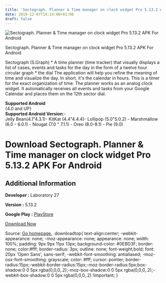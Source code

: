 ```yaml
---
title: 'Sectograph. Planner & Time manager on clock widget Pro 5.13.2 APK For Android'
date: 2019-12-07T14:14:00+01:00
draft: false
---
```


![Sectograph. Planner & Time manager on clock widget Pro 5.13.2 APK For Android](https://i1.wp.com/apkhome.net/wp-content/uploads/2019/12/Sectograph.-Planner-Time-manager-on-clock-widget-Pro-5.13.2.png "Sectograph. Planner & Time manager on clock widget Pro 5.13.2 APK For Android")

  

Sectograph. Planner & Time manager on clock widget Pro 5.13.2 APK For Android

Sectograph (S.Graph) \* A time planner (time tracker) that visually displays a list of cases, events and tasks for the day in the form of a twelve hour circular graph \* the dial The application will help you refine the meaning of time and visualize the day. In short, it's the calendar in hours. This is a timer for the exact organization of time. The planner works as an analog clock widget. It automatically receives all events and tasks from your Google Calendar and places them on the 12th sector dial.

**Supported Android**  
{4.0 and UP}  
**Supported Android Version**:-  
Jelly Bean(4.1"4.3.1)- KitKat (4.4"4.4.4)- Lollipop (5.0"5.0.2) - Marshmallow (6.0 - 6.0.1) - Nougat (7.0 " 7.1.1) - Oreo (8.0-8.1) - Pie (9.0)

Download Sectograph. Planner & Time manager on clock widget Pro 5.13.2 APK For Android
======================================================================================

Additional Information
----------------------

**Developer :** Laboratory 27

**Version :** 5.13.2

**Google Play :** [PlayStore](https://play.google.com/store/apps/details?id=prox.lab.calclock)

  

[Download Now](https://store4app.co/post/sectograph-planner-amp-time-manager-on-clock-widget-pro-5-13-2-apk-for-android_1575717889)

  
Source: [Go homepage.](https://store4app.co/post/sectograph-planner-amp-time-manager-on-clock-widget-pro-5-13-2-apk-for-android_1575717889) .downloadtop{ text-align:center; -webkit-appearance: none; -moz-appearance: none; appearance: none; width: 100%; padding: 9px 9px 11px 13px; background-color: #0EBD3F; border: none; color:#fff; border-radius: 3px; outline: none; font-weight;bold; font: 20px 'Open Sans', sans-serif; -webkit-font-smoothing: antialiased; -moz-osx-font-smoothing: grayscale; color: #fff; cursor: pointer; border-radius:15px;-webkit-border-radius:15px;-moz-border-radius:5px;box-shadow:0 0 5px rgba(0,0,0,.2);-moz-box-shadow:0 0 5px rgba(0,0,0,.2);-webkit-box-shadow:0 0 5px rgba(0,0,0,.2) !important; }